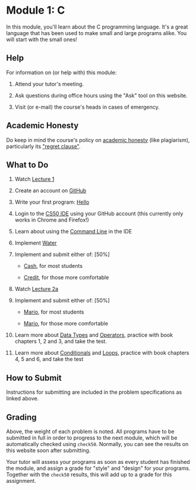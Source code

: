 # Module 1: C

In this module, you'll learn about the C programming language. It's a great language that has been used to make small and large programs alike. You will start with the small ones!


## Help

For information on (or help with) this module:

1. Attend your tutor's meeting.

2. Ask questions during office hours using the "Ask" tool on this website.

3. Visit (or e-mail) the course's heads in cases of emergency.


## Academic Honesty

Do keep in mind the course's policy on [academic honesty](/syllabus#academic_honesty) (like plagiarism), particularly its ["regret clause"](/syllabus#regret).


## What to Do

1. Watch [Lecture 1](/lectures/lecture-1)

1. Create an account on [GitHub](https://github.com/join)

2. Write your first program: [Hello](https://lab.cs50.io/cs50/labs/2019/x/hello/)

3. Login to the [CS50 IDE](https://ide.cs50.io/) using your GitHub account (this currently only works in Chrome and Firefox!)

4. Learn about using the [Command Line](https://www.youtube.com/embed/BnJ013X02b8?autoplay=1&rel=0) in the IDE

3. Implement [Water](/problems/water)

5. Implement and submit either of: [50%]

    - [Cash](/problems/cash), for most students

    - [Credit](/problems/credit), for those more comfortable

1. Watch [Lecture 2a](/lectures/lecture-2a)

4. Implement and submit either of: [50%]

    - [Mario](/problems/mario-less), for most students

    - [Mario](/problems/mario-more), for those more comfortable

6. Learn more about [Data Types](https://www.youtube.com/embed/luDPUSmTcPc?autoplay=1&rel=0) and [Operators](https://www.youtube.com/embed/f1xZf4iJDWE?autoplay=1&rel=0), practice with book chapters 1, 2 and 3, and take the test.

7. Learn more about [Conditionals](https://www.youtube.com/embed/1wsaV5nVC7g?autoplay=1&rel=0) and [Loops](https://www.youtube.com/embed/WgX8e_O7eG8?autoplay=1&rel=0), practice with book chapters 4, 5 and 6, and take the test


## How to Submit

Instructions for submitting are included in the problem specifications as linked above.


## Grading

Above, the weight of each problem is noted. All programs have to be submitted in full in order to progress to the next module, which will be automatically checked using `check50`. Normally, you can see the results on this website soon after submitting.

Your tutor will assess your programs as soon as every student has finished the module, and assign a grade for "style" and "design" for your programs. Together with the `check50` results, this will add up to a grade for this assignment.
